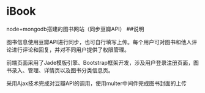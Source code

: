 # iBook
node+mongodb搭建的图书网站（同步豆瓣API）
##说明
<p>图书信息使用豆瓣API进行同步，也可自行填写上传。每个用户可对图书和他人评论进行评论和回复，并对不同用户提供了权限管理。</p>
<p>前端页面采用了Jade模版引擎、Bootstrap框架开发，涉及用户登录注册页面，图书录入、管理、详情页以及图书分类信息页。</p>
<p>采用Ajax技术完成对豆瓣API的调用，使用multer中间件完成图书封面的上传</p>
